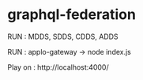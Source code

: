 # graphql-federation


RUN : MDDS, SDDS, CDDS, ADDS

RUN : applo-gateway  ->  node index.js

Play on : http://localhost:4000/
